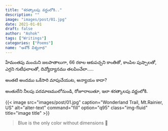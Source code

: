 ```yaml
---
title: "శరత్కాలపు వర్ణంలోకి.."
description: ""
image: "images/post/01.jpg"
date: 2021-01-01
draft: false
author: "Ashok"
tags: ["Writings"]
categories: ["Poems"]
name: "అశోక్ విశ్వనాథ"
---
```


హేమంతపు మంచుని జలపాతాలుగా,
66 రకాల ఆకుపచ్చని కాంతితో,
కాంపిల పుష్పాలతో, ఎర్రని గుటీఫలాలతో,
దివ్యోద్యానము తలపించేలా.....

అంతటి అందము ఒకేసారి మాపుచేయుట,
అన్యాయం కాదా?

అంతులేని నీలపు పరమాణములోనుండి,
రోజూరాలుతూ, ఇలా శరత్కాలపు వర్ణంలోకి.

{{< image src="images/post/01.jpg" caption="Wonderland Trail, Mt.Rainier, US" alt="alter-text" command="fill" option="q95" class="img-fluid" title="image title" >}}

>Blue is the only color without dimensions 💙
